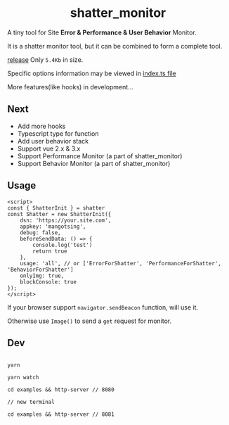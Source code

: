 <h1 align="center">shatter_monitor</h1>

A tiny tool for Site **Error & Performance & User Behavior** Monitor.

It is a shatter monitor tool, but it can be combined to form a complete tool.

[release](https://github.com/MangoTsing/shatter_monitor/blob/master/build/index.min.js) Only `5.4Kb` in size.

Specific options information may be viewed in [index.ts file](https://github.com/MangoTsing/shatter_monitor/blob/master/src/types/index.ts)

More features(like hooks) in development...

## Next

- Add more hooks
- Typescript type for function
- Add user behavior stack
- Support vue 2.x & 3.x
- Support Performance Monitor (a part of shatter_monitor)
- Support Behavior Monitor (a part of shatter_monitor)

## Usage

```
<script>
const { ShatterInit } = shatter
const Shatter = new ShatterInit({
    dsn: 'https://your.site.com',
    appkey: 'mangotsing',
    debug: false,
    beforeSendData: () => {
        console.log('test')
        return true
    },
    usage: 'all', // or ['ErrorForShatter', 'PerformanceForShatter', 'BehaviorForShatter']
    onlyImg: true,
    blockConsole: true
});
</script>
```

If your browser support `navigator.sendBeacon` function, will use it.

Otherwise use `Image()` to send a `get` request for monitor.

## Dev

```

yarn

yarn watch

cd examples && http-server // 8080

// new terminal

cd examples && http-server // 8081

```

